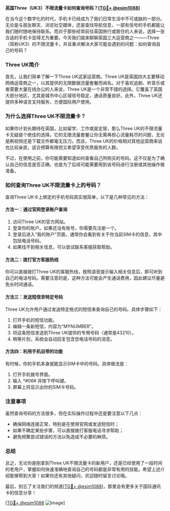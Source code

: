 **英国Three（UK3）不限流量卡如何查询号码？[[TG💪+ @esim1088](https://t.me/s/esim1088)]**

在当今这个数字化的时代，手机卡已经成为了我们日常生活中不可或缺的一部分。无论是与朋友聊天、浏览社交媒体，还是查找导航信息，一部有信号的手机都能让我们随时随地保持联系。而对于那些经常前往英国旅行或居住的人来说，选择一张合适的手机卡显得尤为重要。今天我们就来聊聊英国三大运营商之一——Three（简称UK3）的不限流量卡，并且重点解决大家可能会遇到的问题：如何查询自己的号码？

### Three UK简介

首先，让我们简单了解一下Three UK这家运营商。Three UK是英国四大主要移动网络运营商之一，以其提供的无限数据流量套餐而闻名。对于喜欢追剧、听音乐或者需要大量在线办公的人来说，Three UK是一个非常不错的选择。它覆盖了英国大部分地区，尤其是城市中心区域信号稳定，通话质量良好。此外，Three UK还提供多种语言支持服务，方便国际用户使用。

### 为什么选择Three UK不限流量卡？

如果你计划长期待在英国，比如留学、工作或是定居，那么Three UK的不限流量卡无疑是个绝佳的选择。它的无限流量套餐让你无需再担心流量耗尽的问题，无论是刷视频还是下载文件都毫无压力。而且，Three UK的价格相对其他运营商来说也比较亲民，适合预算有限但又希望享受优质服务的人群。

不过，在使用之前，你可能需要知道如何查看自己所购买的号码。这不仅是为了确认自己的信息是否正确，也是为了后续可能需要用到该号码进行注册或其他操作做准备。

### 如何查询Three UK不限流量卡上的号码？

查询Three UK卡上绑定的手机号码其实很简单，以下是几种常见的方法：

#### 方法一：通过官网登录账户查询
1. 访问Three UK的官方网站。
2. 登录你的账户。如果还没有账号，你需要先注册一个。
3. 登录后进入“我的账户”页面，通常你会看到有关于你当前SIM卡的信息，其中包括电话号码。
4. 如果找不到相关信息，可以尝试联系客服获取帮助。

#### 方法二：拨打官方客服热线
你可以直接拨打Three UK的客服热线，按照语音提示输入相关信息后，即可听到自己的电话号码。需要注意的是，这种方法可能会产生通话费用，因此建议尽量避免长时间通话。

#### 方法三：发送短信至特定号码
Three UK允许用户通过发送特定格式的短信来查询自己的号码。具体步骤如下：
1. 打开手机的短信功能。
2. 编辑一条新短信，内容为“MYNUMBER”。
3. 将这条短信发送到Three UK提供的专用号码（通常是43210）。
4. 稍等片刻，系统会自动回复包含您电话号码的消息。

#### 方法四：利用手机自带的功能
有时候，你的手机本身就能显示SIM卡中的号码。具体做法是：
1. 打开手机拨号界面。
2. 输入 *#06# 并按下呼叫键。
3. 屏幕上将显示出你的SIM卡号码。

### 注意事项
虽然查询号码的方法很多，但在实际操作过程中还是要注意以下几点：
- 确保网络连接正常，特别是在使用官网或发送短信时；
- 如果不确定某些步骤，可以直接拨打客服电话寻求帮助；
- 避免频繁尝试错误的方法以免造成不必要的麻烦。

### 总结

总之，无论你是刚拿到Three UK不限流量卡的新用户，还是已经使用了一段时间的老用户，掌握如何快速准确地查询自己的号码都是非常有用的技能。希望上述介绍能够帮到大家！如果你还有其他疑问，欢迎随时留言讨论哦。

最后，别忘了关注我们的频道[[TG💪+ @esim1088](https://t.me/s/esim1088)]，那里会有更多关于国际通讯卡的信息分享！ 

[[TG💪+ @esim1088](https://t.me/s/esim1088) ![Image](https://i.postimg.cc/4NQfJmqS/Snipaste-2025-05-13-00-14-12.png)]